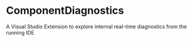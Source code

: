 # ComponentDiagnostics
A Visual Studio Extension to explore internal real-time diagnostics from the running IDE
